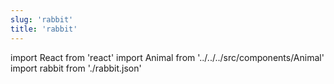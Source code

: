 ```yaml
---
slug: 'rabbit'
title: 'rabbit'
---
```

    
import React from 'react'
import Animal from '../../../src/components/Animal'
import rabbit from './rabbit.json'
    
<Animal data={rabbit} />
